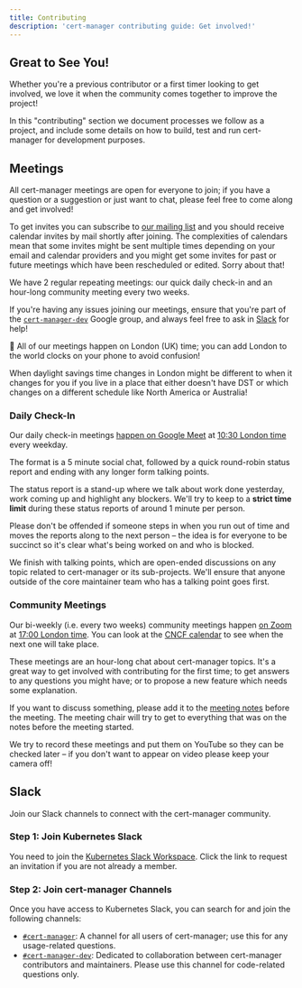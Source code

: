 ```yaml
---
title: Contributing
description: 'cert-manager contributing guide: Get involved!'
---
```


## Great to See You!

Whether you're a previous contributor or a first timer looking to get involved, we love
it when the community comes together to improve the project!

In this "contributing" section we document processes we follow as a project, and include
some details on how to build, test and run cert-manager for development purposes.

## Meetings

All cert-manager meetings are open for everyone to join; if you have a question or a suggestion or just want to chat,
please feel free to come along and get involved!

To get invites you can subscribe to [our mailing list](https://groups.google.com/forum/#!forum/cert-manager-dev) and
you should receive calendar invites by mail shortly after joining. The complexities of calendars mean that some invites
might be sent multiple times depending on your email and calendar providers and you might get some invites for past
or future meetings which have been rescheduled or edited. Sorry about that!

We have 2 regular repeating meetings: our quick daily check-in and an hour-long community meeting every two weeks.

If you're having any issues joining our meetings, ensure that you're part of the [`cert-manager-dev`](https://groups.google.com/forum/#!forum/cert-manager-dev) Google group, and always feel free to ask in [Slack](./#slack) for help!

<div className="info">
🔰 All of our meetings happen on London (UK) time; you can add London to the world clocks on your phone to avoid confusion!

When daylight savings time changes in London might be different to when it changes for you if you live in a place that either
doesn't have DST or which changes on a different schedule like North America or Australia!
</div>

### Daily Check-In

Our daily check-in meetings [happen on Google Meet](https://meet.google.com/eum-fyvt-xpa) at [10:30 London time](http://www.thetimezoneconverter.com/?t=10:30&tz=Europe/London) every weekday.

The format is a 5 minute social chat, followed by a quick round-robin status report and ending with any longer form talking points.

The status report is a stand-up where we talk about work done yesterday, work coming up and highlight any blockers.
We'll try to keep to a **strict time limit** during these status reports of around 1 minute per person.

Please don't be offended if someone steps in when you run out of time and moves the reports along to the next person – the idea
is for everyone to be succinct so it's clear what's being worked on and who is blocked.

We finish with talking points, which are open-ended discussions on any topic related to cert-manager or its sub-projects.
We'll ensure that anyone outside of the core maintainer team who has a talking point goes first.

### Community Meetings

Our bi-weekly (i.e. every two weeks) community meetings happen [on Zoom](https://zoom.us/j/96658445866) at [17:00 London time](http://www.thetimezoneconverter.com/?t=17:00&tz=Europe/London). You can look at the [CNCF calendar](https://tockify.com/cncf.public.events/monthly?search=cert-manager) to see when the next one will take place.

These meetings are an hour-long chat about cert-manager topics. It's a great way to get involved with contributing for the
first time; to get answers to any questions you might have; or to propose a new feature which needs some explanation.

If you want to discuss something, please add it to the [meeting notes](https://docs.google.com/document/d/1Tc5t6ylY9dhXAan1OjOoldeaoys1Yh4Ir710ATfBa5U)
before the meeting. The meeting chair will try to get to everything that was on the notes before the meeting started.

We try to record these meetings and put them on YouTube so they can be checked later – if you don't want to appear on video please keep
your camera off!

[comment]: <> (Changing this heading will break the reference link at https://cert-manager.io/docs/contributing/#slack, so avoid modifying it.)
## Slack

Join our Slack channels to connect with the cert-manager community.

### Step 1: Join Kubernetes Slack
You need to join the [Kubernetes Slack Workspace](https://slack.k8s.io). Click the link to request an invitation if you are not already a member.

### Step 2: Join cert-manager Channels
Once you have access to Kubernetes Slack, you can search for and join the following channels:

- [`#cert-manager`](https://kubernetes.slack.com/messages/cert-manager): A channel for all users of cert-manager; use this for any usage-related questions.
- [`#cert-manager-dev`](https://kubernetes.slack.com/messages/cert-manager-dev): Dedicated to collaboration between cert-manager contributors and maintainers. Please use this channel for code-related questions only.
